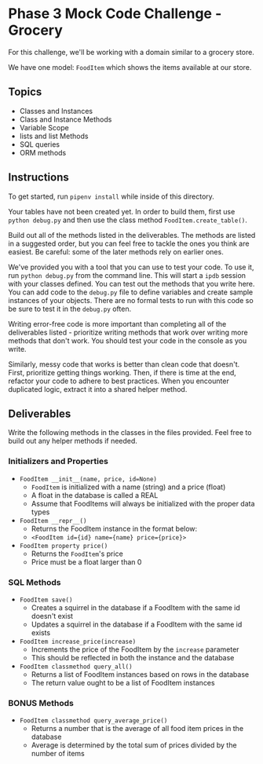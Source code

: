 # Phase 3 Mock Code Challenge - Grocery

For this challenge, we'll be working with a domain similar to a grocery store.

We have one model: `FoodItem` which shows the items available at our store.

## Topics

- Classes and Instances
- Class and Instance Methods
- Variable Scope
- lists and list Methods
- SQL queries
- ORM methods

## Instructions

To get started, run `pipenv install` while inside of this directory.

Your tables have not been created yet. In order to build them, first use
`python debug.py` and then use the class method `FoodItem.create_table()`.

Build out all of the methods listed in the deliverables. The methods are listed
in a suggested order, but you can feel free to tackle the ones you think are
easiest. Be careful: some of the later methods rely on earlier ones.

We've provided you with a tool that you can use to test your code. To use it,
run `python debug.py` from the command line. This will start a `ipdb` session
with your classes defined. You can test out the methods that you write here. You
can add code to the `debug.py` file to define variables and create sample
instances of your objects. There are no formal tests to run with this code so be
sure to test it in the `debug.py` often.

Writing error-free code is more important than completing all of the
deliverables listed - prioritize writing methods that work over writing more
methods that don't work. You should test your code in the console as you write.

Similarly, messy code that works is better than clean code that doesn't. First,
prioritize getting things working. Then, if there is time at the end, refactor
your code to adhere to best practices. When you encounter duplicated logic,
extract it into a shared helper method.

## Deliverables

Write the following methods in the classes in the files provided. Feel free to
build out any helper methods if needed.

### Initializers and Properties

- `FoodItem __init__(name, price, id=None)`
  - `FoodItem` is initialized with a name (string) and a price (float)
  - A float in the database is called a REAL
  - Assume that FoodItems will always be initialized with the proper data types
- `FoodItem __repr__()`
  - Returns the FoodItem instance in the format below:
  - `<FoodItem id={id} name={name} price={price}>`
- `FoodItem property price()`
  - Returns the `FoodItem`'s price
  - Price must be a float larger than 0

### SQL Methods

- `FoodItem save()`
  - Creates a squirrel in the database if a FoodItem with the same id doesn't exist
  - Updates a squirrel in the database if a FoodItem with the same id exists
- `FoodItem increase_price(increase)`
  - Increments the price of the FoodItem by the `increase` parameter
  - This should be reflected in both the instance and the database
- `FoodItem classmethod query_all()`
  - Returns a list of FoodItem instances based on rows in the database
  - The return value ought to be a list of FoodItem instances

### BONUS Methods

- `FoodItem classmethod query_average_price()`
  - Returns a number that is the average of all food item prices in the database
  - Average is determined by the total sum of prices divided by the number of items
